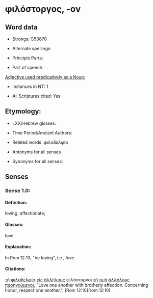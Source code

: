 # φιλόστοργος, -ον

<!-- Status: S2=NeedsFinalCheck -->
<!-- Lexica used for edits: BDAG, FFM, LN, A-S -->

## Word data

* Strongs: G53870

* Alternate spellings:

* Principle Parts: 

* Part of speech: 

[Adjective used predicatively as a Noun](http://ugg.readthedocs.io/en/latest/noun_predicate_adj.html); 

* Instances in NT: 1

* All Scriptures cited: Yes

## Etymology: 

* LXX/Hebrew glosses: 

* Time Period/Ancient Authors: 

* Related words: φιλαδελφία

* Antonyms for all senses

* Synonyms for all senses: 

## Senses 

### Sense 1.0:

#### Definition: 

loving; affectionate;

#### Glosses:

love

#### Explanation:

In Rom 12:10, "be loving", i.e., love.

#### Citations:

[τῇ](../G35880/01.md) [φιλαδελφίᾳ](../G53600/01.md) [εἰς](../G15190/01.md) [ἀλλήλους](../G02400/01.md) φιλόστοργοι [τῇ](../G35880/01.md) [τιμῇ](../G50920/01.md) [ἀλλήλους](../G02400/01.md) [προηγούμενοι](../G42850/01.md), "Love one another with brotherly affection. Concerning honor, respect one another.", [Rom 12:10](rom 12:10). 
